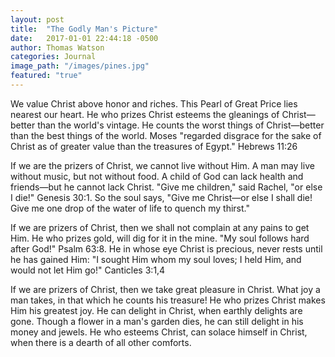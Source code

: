 ```yaml
---
layout: post
title:  "The Godly Man's Picture"
date:   2017-01-01 22:44:18 -0500
author: Thomas Watson
categories: Journal
image_path: "/images/pines.jpg"
featured: "true"
---
```

We value Christ above honor and riches. This Pearl
of Great Price lies nearest our heart. He who prizes
Christ esteems the gleanings of Christ—better than
the world's vintage. He counts the worst things of
Christ—better than the best things of the world.
Moses "regarded disgrace for the sake of Christ
as of greater value than the treasures of Egypt."
Hebrews 11:26

If we are the prizers of Christ, we cannot live without
Him. A man may live without music, but not without food.
A child of God can lack health and friends—but he cannot
lack Christ. "Give me children," said Rachel, "or else I die!"
Genesis 30:1. So the soul says, "Give me Christ—or else I
shall die! Give me one drop of the water of life to quench
my thirst."

If we are prizers of Christ, then we shall not complain at
any pains to get Him. He who prizes gold, will dig for it in
the mine. "My soul follows hard after God!" Psalm 63:8.
He in whose eye Christ is precious, never rests until he
has gained Him: "I sought Him whom my soul loves; I
held Him, and would not let Him go!" Canticles 3:1,4

If we are prizers of Christ, then we take great pleasure
in Christ. What joy a man takes, in that which he counts
his treasure! He who prizes Christ makes Him his greatest
joy. He can delight in Christ, when earthly delights are gone.
Though a flower in a man's garden dies, he can still delight
in his money and jewels. He who esteems Christ, can solace
himself in Christ, when there is a dearth of all other comforts.
